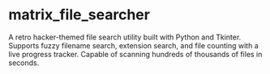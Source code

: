 # matrix_file_searcher
A retro hacker-themed file search utility built with Python and Tkinter. Supports fuzzy filename search, extension search, and file counting with a live progress tracker. Capable of scanning hundreds of thousands of files in seconds.
